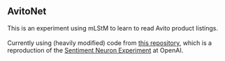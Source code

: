 ## AvitoNet 

This is an experiment using mLStM to learn to read Avito product listings.<br><br>
Currently using (heavily modified) code from [this repository](https://github.com/guillitte/pytorch-sentiment-neuron), which is a reproduction of the [Sentiment Neuron Experiment](https://arxiv.org/pdf/1704.01444.pdf) at OpenAI.
